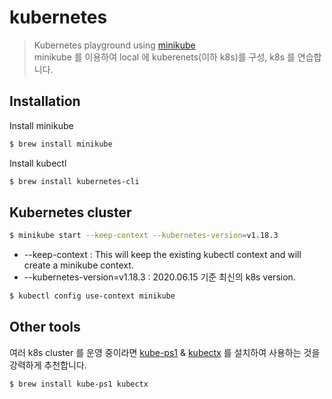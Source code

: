 # kubernetes

> Kubernetes playground using [minikube](https://github.com/kubernetes/minikube)  
> minikube 를 이용하여 local 에 kuberenets(이하 k8s)를 구성, k8s 를 연습합니다.  

## Installation

Install minikube
```zsh
$ brew install minikube
```

Install kubectl
```zsh
$ brew install kubernetes-cli
```

## Kubernetes cluster

```zsh
$ minikube start --keep-context --kubernetes-version=v1.18.3
```

* --keep-context : This will keep the existing kubectl context and will create a minikube context.
* --kubernetes-version=v1.18.3 : 2020.06.15 기준 최신의 k8s version.

```zsh
$ kubectl config use-context minikube
```

## Other tools

여러 k8s cluster 를 운영 중이라면 [kube-ps1](https://github.com/jonmosco/kube-ps1) & [kubectx](https://github.com/ahmetb/kubectx) 를 설치하여 사용하는 것을 강력하게 추천합니다.

```zsh
$ brew install kube-ps1 kubectx
```
